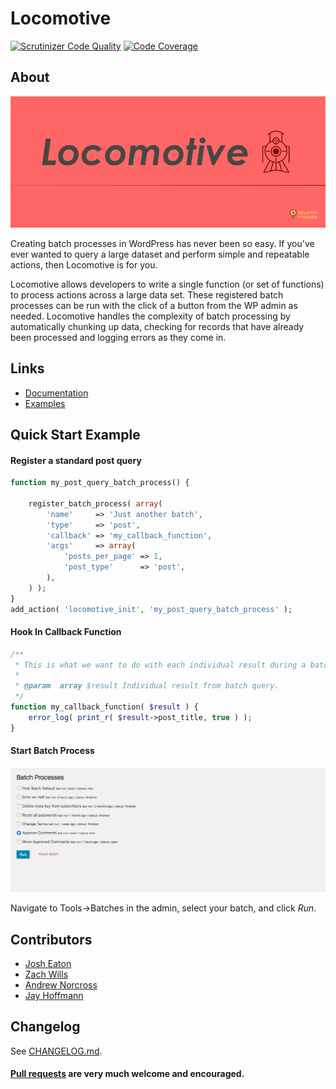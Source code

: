 Locomotive
==========

[![Scrutinizer Code Quality](https://scrutinizer-ci.com/g/reaktivstudios/locomotive/badges/quality-score.png?b=master&s=86399ae1ed8459dbcaa0c4a5d5e34947d7454cf8)](https://scrutinizer-ci.com/g/reaktivstudios/locomotive/?branch=master) [![Code Coverage](https://scrutinizer-ci.com/g/reaktivstudios/locomotive/badges/coverage.png?b=master&s=656ebaea7636b3882b1834f7226c53327e826bb2)](https://scrutinizer-ci.com/g/reaktivstudios/locomotive/?branch=master)

## About
![Locomotive Logo](logo.png?raw=true "Locomotive Logo")

Creating batch processes in WordPress has never been so easy. If you've ever wanted to query a large dataset and perform simple and repeatable actions, then Locomotive is for you.

Locomotive allows developers to write a single function (or set of functions) to process actions across a large data set. These registered batch processes can be run with the click of a button from the WP admin as needed. Locomotive handles the complexity of batch processing by automatically chunking up data, checking for records that have already been processed and logging errors as they come in.

## Links
* [Documentation](https://github.com/reaktivstudios/locomotive/wiki)
* [Examples](https://github.com/reaktivstudios/locomotive/wiki/Examples)

## Quick Start Example

#### Register a standard post query
``` php
function my_post_query_batch_process() {

	register_batch_process( array(
		'name'     => 'Just another batch',
		'type'     => 'post',
		'callback' => 'my_callback_function',
		'args'     => array(
			'posts_per_page' => 1,
			'post_type'      => 'post',
		),
	) );
}
add_action( 'locomotive_init', 'my_post_query_batch_process' );
```

#### Hook In Callback Function
``` php
/**
 * This is what we want to do with each individual result during a batch routine.
 *
 * @param  array $result Individual result from batch query.
 */
function my_callback_function( $result ) {
	error_log( print_r( $result->post_title, true ) );
}
```

#### Start Batch Process
![Locomotive Menu](screenshot.gif?raw=true "Locomotive Menu")

Navigate to Tools->Batches in the admin, select your batch, and click _Run_.

## Contributors
* [Josh Eaton](https://github.com/jjeaton)
* [Zach Wills](https://github.com/zachwills)
* [Andrew Norcross](https://github.com/norcross)
* [Jay Hoffmann](https://github.com/JasonHoffmann)

## Changelog

See [CHANGELOG.md](CHANGELOG.md).


#### [Pull requests](https://github.com/reaktivstudios/locomotive/pulls) are very much welcome and encouraged.
